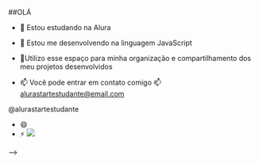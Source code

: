 ##OLÁ

- 🔭 Estou estudando na Alura
- 🌱 Estou me desenvolvendo na linguagem JavaScript
- 💬Utilizo esse espaço para minha organização e compartilhamento dos meu projetos desenvolvidos
 
- 📫 Você pode entrar em contato comigo 📫
alurastartestudante@email.com

@alurastartestudante
- 😄 
- ⚡ ![](![image](https://github.com/raposa2/raposa2/assets/170050894/53f57feb-4fa9-4c1b-b791-4bcd53186172))

-->
